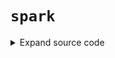 # <code>spark</code>
<details class="source">
<summary>
<span>Expand source code</span>
</summary>
<pre>
```python
from os import environ

import __main__
import findspark
from loguru import logger
from packaging import version

findspark.init()
import pyspark
from pyspark.sql import SparkSession, SQLContext

if version.parse(pyspark.__version__) < version.parse("3.0.0"):
    SPARK_JARS_PACKAGES = [
        "io.github.histogrammar:histogrammar_2.11:1.0.20",
        "io.github.histogrammar:histogrammar-sparksql_2.11:1.0.20",
        "org.apache.spark:spark-avro_2.11:" + str(pyspark.__version__),
    ]
else:
    SPARK_JARS_PACKAGES = [
        "io.github.histogrammar:histogrammar_2.12:1.0.20",
        "io.github.histogrammar:histogrammar-sparksql_2.12:1.0.20",
        "org.apache.spark:spark-avro_2.12:" + str(pyspark.__version__),
    ]


def init_spark(
    app_name="anovos",
    master="local[*]",
    jars_packages=None,
    py_files=None,
    spark_config=None,
):
    """

    Parameters
    ----------
    app_name
        Name of Spark app. (Default value = "anovos")
    master
        Cluster connection details
        Defaults to local[*] which means to run Spark locally with as many worker threads
        as logical cores on the machine.
    jars_packages
        List of Spark JAR package names. (Default value = None)
    py_files
        List of files to send to Spark cluster (master and workers). (Default value = None)
    spark_config
        Dictionary of config key-value pairs. (Default value = None)

    Returns
    -------

    """
    logger.info(f"Getting spark session, context and sql context app_name: {app_name}")

    # detect execution environment
    flag_repl = not (hasattr(__main__, "__file__"))
    flag_debug = "DEBUG" in environ.keys()

    if not (flag_repl or flag_debug):
        spark_builder = SparkSession.builder.appName(app_name)
    else:
        spark_builder = SparkSession.builder.master(master).appName(app_name)

    if jars_packages is not None and jars_packages:
        spark_jars_packages = ",".join(list(jars_packages))
        spark_builder.config("spark.jars.packages", spark_jars_packages)

    if py_files is not None and py_files:
        spark_files = ",".join(list(py_files))
        spark_builder.config("spark.files", spark_files)

    if spark_config is not None and spark_config:
        for key, val in spark_config.items():
            spark_builder.config(key, val)

    _spark = spark_builder.getOrCreate()
    _spark_context = _spark.sparkContext
    _sql_context = SQLContext(_spark_context)

    return _spark, _spark_context, _sql_context


configs = {
    "app_name": "Anovos_pipeline",
    "jars_packages": SPARK_JARS_PACKAGES,
    "py_files": [],
    "spark_config": {
        "spark.python.profile": "false",
        "spark.yarn.appMasterEnv.ARROW_PRE_0_15_IPC_FORMAT": "1",
        "spark.executorEnv.ARROW_PRE_0_15_IPC_FORMAT": "1",
        "spark.sql.session.timeZone": "GMT",
        "spark.python.profile": "false",
    },
}

spark, sc, sqlContext = init_spark(**configs)
```
</pre>
</details>
## Functions
<dl>
<dt id="anovos.shared.spark.init_spark"><code class="name flex hljs csharp">
<span class="k">def</span> <span class="nf"><span class="ident">init_spark</span></span>(<span class="n">app_name='anovos', master='local[*]', jars_packages=None, py_files=None, spark_config=None)</span>
</code></dt>
<dd>
<div class="desc"><h2 id="parameters">Parameters</h2>
<dl>
<dt><strong><code>app_name</code></strong></dt>
<dd>Name of Spark app. (Default value = "anovos")</dd>
<dt><strong><code>master</code></strong></dt>
<dd>Cluster connection details
Defaults to local[*] which means to run Spark locally with as many worker threads
as logical cores on the machine.</dd>
<dt><strong><code>jars_packages</code></strong></dt>
<dd>List of Spark JAR package names. (Default value = None)</dd>
<dt><strong><code>py_files</code></strong></dt>
<dd>List of files to send to Spark cluster (master and workers). (Default value = None)</dd>
<dt><strong><code>spark_config</code></strong></dt>
<dd>Dictionary of config key-value pairs. (Default value = None)</dd>
</dl>
<h2 id="returns">Returns</h2></div>
<details class="source">
<summary>
<span>Expand source code</span>
</summary>
<pre>
```python
def init_spark(
    app_name="anovos",
    master="local[*]",
    jars_packages=None,
    py_files=None,
    spark_config=None,
):
    """

    Parameters
    ----------
    app_name
        Name of Spark app. (Default value = "anovos")
    master
        Cluster connection details
        Defaults to local[*] which means to run Spark locally with as many worker threads
        as logical cores on the machine.
    jars_packages
        List of Spark JAR package names. (Default value = None)
    py_files
        List of files to send to Spark cluster (master and workers). (Default value = None)
    spark_config
        Dictionary of config key-value pairs. (Default value = None)

    Returns
    -------

    """
    logger.info(f"Getting spark session, context and sql context app_name: {app_name}")

    # detect execution environment
    flag_repl = not (hasattr(__main__, "__file__"))
    flag_debug = "DEBUG" in environ.keys()

    if not (flag_repl or flag_debug):
        spark_builder = SparkSession.builder.appName(app_name)
    else:
        spark_builder = SparkSession.builder.master(master).appName(app_name)

    if jars_packages is not None and jars_packages:
        spark_jars_packages = ",".join(list(jars_packages))
        spark_builder.config("spark.jars.packages", spark_jars_packages)

    if py_files is not None and py_files:
        spark_files = ",".join(list(py_files))
        spark_builder.config("spark.files", spark_files)

    if spark_config is not None and spark_config:
        for key, val in spark_config.items():
            spark_builder.config(key, val)

    _spark = spark_builder.getOrCreate()
    _spark_context = _spark.sparkContext
    _sql_context = SQLContext(_spark_context)

    return _spark, _spark_context, _sql_context
```
</pre>
</details>
</dd>
</dl>